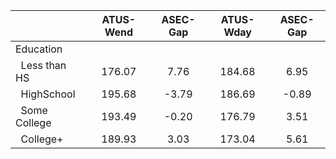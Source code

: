 
|                      |    ATUS-Wend |     ASEC-Gap |    ATUS-Wday |     ASEC-Gap |
| -------------------- | :----------: | :----------: | :----------: | :----------: |
| Education            |              |              |              |              |
| &nbsp;&nbsp;Less than HS |       176.07 |         7.76 |       184.68 |         6.95 |
| &nbsp;&nbsp;HighSchool |       195.68 |        -3.79 |       186.69 |        -0.89 |
| &nbsp;&nbsp;Some College |       193.49 |        -0.20 |       176.79 |         3.51 |
| &nbsp;&nbsp;College+ |       189.93 |         3.03 |       173.04 |         5.61 |

